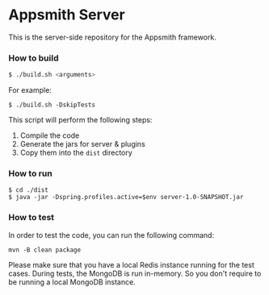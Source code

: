 # Appsmith Server

This is the server-side repository for the Appsmith framework.

### How to build

```bash
$ ./build.sh <arguments>
```

For example:

```$bash
$ ./build.sh -DskipTests
```

This script will perform the following steps:

1. Compile the code
2. Generate the jars for server & plugins
3. Copy them into the `dist` directory

### How to run

```
$ cd ./dist
$ java -jar -Dspring.profiles.active=$env server-1.0-SNAPSHOT.jar
```

### How to test

In order to test the code, you can run the following command:

```
mvn -B clean package
```

Please make sure that you have a local Redis instance running for the test cases. During tests, the MongoDB is run in-memory. So you don't require to be running a local MongoDB instance.
